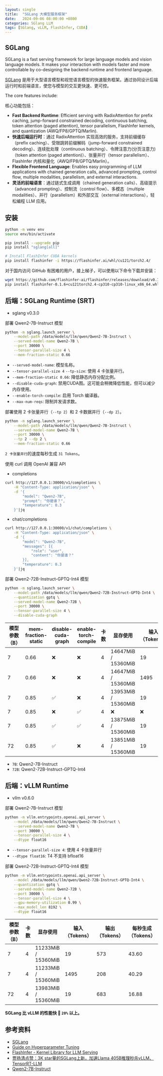 ```yaml
---
layout: single
title:  "SGLang 大模型服务框架"
date:   2024-09-06 08:00:00 +0800
categories: SGlang LLM
tags: [SGlang, vLLM, FlashInfer, CUDA]
---
```


## SGLang
SGLang is a fast serving framework for large language models and vision language models. It makes your interaction with models faster and more controllable by co-designing the backend runtime and frontend language.

[SGLang](https://github.com/sgl-project/sglang) 是用于大型语言模型和视觉语言模型的快速服务框架。通过协同设计后端运行时和前端语言，使您与模型的交互更快速、更可控。

The core features include:

核心功能包括：
- **Fast Backend Runtime**: Efficient serving with RadixAttention for prefix caching, jump-forward constrained decoding, continuous batching, token attention (paged attention), tensor parallelism, FlashInfer kernels, and quantization (AWQ/FP8/GPTQ/Marlin).
- **快速后端运行时**：通过 RadixAttention 实现高效的服务，支持前缀缓存（prefix caching）、受限跳转前缀解码（jump-forward constrained decoding）、连续批处理（continuous batching）、令牌注意力(分页注意力)（token attention (paged attention)）、张量并行（tensor parallelism）、FlashInfer 内核和量化（AWQ/FP8/GPTQ/Marlin）。
- **Flexible Frontend Language**: Enables easy programming of LLM applications with chained generation calls, advanced prompting, control flow, multiple modalities, parallelism, and external interactions.
- **灵活的前端语言**：通过链式生成调用（chained generation calls）、高级提示（advanced prompting）、控制流（control flow）、多模态（multiple modalities）、并行（parallelism）和外部交互（external interactions），轻松编程 LLM 应用。


## 安装
```bash
python -m venv env
source env/bin/activate

pip install --upgrade pip
pip install "sglang[all]"

# Install FlashInfer CUDA kernels
pip install flashinfer -i https://flashinfer.ai/whl/cu121/torch2.4/
```

对于国内访问 GitHub 有困难的用户，接上梯子，可以使用以下命令下载并安装：

```bash
wget https://github.com/flashinfer-ai/flashinfer/releases/download/v0.1.6/flashinfer-0.1.6%2Bcu121torch2.4-cp310-cp310-linux_x86_64.whl
pip install flashinfer-0.1.6+cu121torch2.4-cp310-cp310-linux_x86_64.whl
```


## 后端：SGLang Runtime (SRT)
- sglang v0.3.0

部署 Qwen2-7B-Instruct 模型

```bash
python -m sglang.launch_server \
    --model-path /data/models/llm/qwen/Qwen2-7B-Instruct \
    --served-model-name Qwen2-7B \
    --port 30000 \
    --tensor-parallel-size 4 \
    --mem-fraction-static 0.66
```
- `--served-model-name`: 模型名称。
- `--tensor-parallel-size 4` `--tp-size`: 使用 4 卡张量并行。
- `--mem-fraction-static 0.66`: 降低静态内存分配比例。
- `--disable-cuda-graph`: 禁用CUDA图。这可能会稍微降低性能，但可以减少内存使用。
- `--enable-torch-compile`: 启用 Torch 编译器。
- `--max-num-reqs`: 限制并发请求数。

部署使用 2 卡张量并行（`--tp 2`）和 2 卡数据并行（`--dp 2`）。

```bash
python -m sglang.launch_server \
    --model-path /data/models/llm/qwen/Qwen2-7B-Instruct \
    --served-model-name Qwen2-7B \
    --port 30000 \
    --tp 2 --dp 2 \
    --mem-fraction-static 0.66
```

`2 卡张量并行`的速度每秒生成 `31 Tokens`。

使用 curl 调用 OpenAI 兼容 API

- completions
```bash
curl http://127.0.0.1:30000/v1/completions \
    -H "Content-Type: application/json" \
    -d '{
        "model": "Qwen2-7B",
        "prompt": "你是谁？",
        "temperature": 0.3
    }'|jq
```

- chat/completions
```bash
curl http://127.0.0.1:30000/v1/chat/completions \
    -H "Content-Type: application/json" \
    -d '{
        "model": "Qwen2-7B", 
        "messages": [{
            "role": "user", 
            "content": "你是谁？"
        }], 
        "temperature": 0.3
    }'|jq
```

部署 Qwen2-72B-Instruct-GPTQ-Int4 模型

```bash
python -m sglang.launch_server \
    --model-path /data/models/llm/qwen/Qwen2-72B-Instruct-GPTQ-Int4 \
    --quantization gptq \
    --served-model-name Qwen2-72B \
    --port 30000 \
    --tensor-parallel-size 4 \
    --disable-cuda-graph
```

| 模型参数（B） | mem-fraction-static | disable-cuda-graph | enable-torch-compile | 卡数 | 显存使用 | 输入（Tokens） | 输出（Tokens） | 每秒生成（Tokens） |
| --- | --- | --- | --- | --- | --- | --- | --- | --- |
| 7 | 0.66 | ❌ | ❌ | 4 | 14647MiB / 15360MiB |   19 | 781 | 53.54 |
| 7 | 0.66 | ❌ | ❌ | 4 | 14647MiB / 15360MiB | 1495 | 264 | 51.47 |
| 7 | 0.85 | ✅ | ❌ | 4 | 13953MiB / 15360MiB |   19 | 566 | 45.33 |
| 7 | 0.85 | ❌ | ✅ | 4 | ❌ | ❌ | ❌ | ❌ |
| 7 | 0.85 | ✅ | ✅ | 4 | 13875MiB / 15360MiB |   19 | 559 | 47.79 |
| 72 | 0.85 | ✅ | ❌ | 4 | 13851MiB / 15360MiB |  19 | 633 | 16.50 |

- `7B`: Qwen2-7B-Instruct
- `72B`: Qwen2-72B-Instruct-GPTQ-Int4


## 后端：vLLM Runtime
- vllm v0.6.0

部署 Qwen2-7B-Instruct 模型

```bash
python -m vllm.entrypoints.openai.api_server \
    --model /data/models/llm/qwen/Qwen2-7B-Instruct \
    --served-model-name Qwen2-7B \
    --port 30000 \
    --tensor-parallel-size 4 \
    --dtype float16
```
- `--tensor-parallel-size 4`: 使用 4 卡张量并行
- `--dtype float16`: T4 不支持 bfloat16

部署 Qwen2-72B-Instruct-GPTQ-Int4 模型

```bash
python -m vllm.entrypoints.openai.api_server \
    --model /data/models/llm/qwen/Qwen2-72B-Instruct-GPTQ-Int4 \
    --quantization gptq \
    --served-model-name Qwen2-72B \
    --port 30000 \
    --tensor-parallel-size 4 \
    --gpu-memory-utilization 0.99 \
    --max_model_len 8192 \
    --dtype float16
```

| 模型参数（B） | 卡数 | 显存使用 | 输入（Tokens） | 输出（Tokens） | 每秒生成（Tokens） |
| --- | --- | --- | --- | --- | --- |
| 7 | 4 | 11233MiB / 15360MiB | 19 | 573 | 43.60 |
| 7 | 4 | 11233MiB / 15360MiB | 1495 | 208 | 40.29 |
| 72 | 4 | 13983MiB / 15360MiB | 19 | 683 | 16.88 |


**SGLang 比 vLLM 的性能快 🚀 `20%` 以上。**


## 参考资料
- [SGLang](https://github.com/sgl-project/sglang)
- [Guide on Hyperparameter Tuning](https://github.com/sgl-project/sglang/blob/main/docs/en/hyperparameter_tuning.md)
- [FlashInfer - Kernel Library for LLM Serving](https://github.com/flashinfer-ai/flashinfer)
- [贾扬清点赞：3K star量的SGLang上新，加速Llama 405B推理秒杀vLLM、TensorRT-LLM](https://mp.weixin.qq.com/s/FYwguU3USf12Wb5HXaHH3A)
- [Qwen2-7B-Instruct](https://www.modelscope.cn/models/qwen/Qwen2-7B-Instruct)
